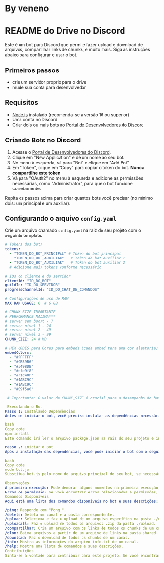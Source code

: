 # By veneno

# README do Drive no Discord

Este é um bot para Discord que permite fazer upload e download de arquivos, compartilhar links de chunks, e muito mais. Siga as instruções abaixo para configurar e usar o bot.

## Primeiros passos

- crie um servidor proprio para o drive
- mude sua conta para desenvolvedor

## Requisitos

- [Node.js](https://nodejs.org/) instalado (recomenda-se a versão 16 ou superior)
- Uma conta no Discord
- Criar dois ou mais bots no [Portal de Desenvolvedores do Discord](https://discord.com/developers/applications)

## Criando Bots no Discord

1. Acesse o [Portal de Desenvolvedores do Discord](https://discord.com/developers/applications).
2. Clique em "New Application" e dê um nome ao seu bot.
3. No menu à esquerda, vá para "Bot" e clique em "Add Bot".
4. Em "Token", clique em "Copy" para copiar o token do bot. **Nunca compartilhe este token!**
5. Vá para "OAuth2" no menu à esquerda e adicione as permissões necessárias, como "Administrator", para que o bot funcione corretamente.

Repita os passos acima para criar quantos bots você precisar (no mínimo dois: um principal e um auxiliar).

## Configurando o arquivo `config.yaml`

Crie um arquivo chamado `config.yaml` na raiz do seu projeto com o seguinte template:

```yaml
# Tokens dos bots
tokens:
  - "TOKEN_DO_BOT_PRINCIPAL" # Token do bot principal
  - "TOKEN_DO_BOT_AUXILIAR"   # Token do bot auxiliar 1
  - "TOKEN_DO_BOT_AUXILIAR"   # Token do bot auxiliar 2
  # Adicione mais tokens conforme necessário

# IDs do cliente e do servidor
clientId: "ID_DO_BOT"
guildId: "ID_DO_SERVIDOR"
progressChannelId: "ID_DO_CHAT_DE_COMANDOS"

# Configurações de uso de RAM
MAX_RAM_USAGE: 6  # 6 GB

# CHUNK SIZE IMPORTANTE
# PERFORMANCE MAXIMA***
# server sem boost - 7
# server nivel 1 - 24
# server nivel 2 - 49
# server nivel 3 - 99
CHUNK_SIZE: 24 # MB 

# HEX CODES para Cores para embeds (cada embed tera uma cor aleatoria)
embedColors:
  - "#FFFFFF"
  - "#9B59B6"
  - "#3498DB"
  - "#dfe9f8"
  - "#F1C40F"
  - "#1ABC9C"
  - "#1ABC9C"
  - "#09f5a0"

 # Importante: O valor de CHUNK_SIZE é crucial para o desempenho do bot. Verifique a categoria do seu servidor Discord e ajuste de acordo.

 Executando o Bot
Passo 1: Instalando Dependências
Antes de iniciar o bot, você precisa instalar as dependências necessárias. No terminal, navegue até a pasta onde seu bot está localizado e execute o seguinte comando:

bash
Copy code
npm install
Este comando irá ler o arquivo package.json na raiz do seu projeto e instalar todas as dependências listadas.

Passo 2: Iniciar o Bot
Após a instalação das dependências, você pode iniciar o bot com o seguinte comando:

bash
Copy code
node bot.js
Substitua bot.js pelo nome do arquivo principal do seu bot, se necessário. Isso iniciará o bot, e ele se conectará ao Discord usando as informações e tokens configurados no arquivo config.yaml.

Observações
A primeira execução: Pode demorar alguns momentos na primeira execução, pois o bot estará se conectando ao Discord e inicializando.
Erros de permissão: Se você encontrar erros relacionados a permissões, verifique se o bot tem as permissões corretas configuradas no portal de desenvolvedores do Discord e se ele foi adicionado ao servidor com as permissões necessárias.
Comandos Disponíveis
Aqui está uma lista dos comandos disponíveis no bot e suas descrições:

/ping: Responde com "Pong!".
/delete: Deleta um canal e a pasta correspondente.
/upload: Seleciona e faz o upload de um arquivo específico na pasta ./upload.
/uploadall: Faz o upload de todos os arquivos .zip da pasta ./upload.
/compartilhar: Cria um arquivo com os links de todos os chunks de um canal.
/dlon: Baixa arquivos a partir de um arquivo de links na pasta shared.
/download: Faz o download de todos os chunks de um canal.
/info: Mostra as informações do arquivo info.txt de um canal.
/help: Mostra uma lista de comandos e suas descrições.
Contribuições
Sinta-se à vontade para contribuir para este projeto. Se você encontrar algum bug ou tiver uma sugestão, abra uma issue ou um pull request.